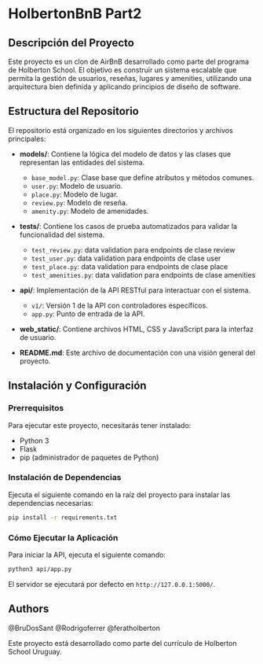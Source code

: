 # HolbertonBnB Part2

## Descripción del Proyecto

Este proyecto es un clon de AirBnB desarrollado como parte del programa de Holberton School. El objetivo es construir un sistema escalable que permita la gestión de usuarios, reseñas, lugares y amenities, utilizando una arquitectura bien definida y aplicando principios de diseño de software.

## Estructura del Repositorio

El repositorio está organizado en los siguientes directorios y archivos principales:

- **models/**: Contiene la lógica del modelo de datos y las clases que representan las entidades del sistema.

  - `base_model.py`: Clase base que define atributos y métodos comunes.
  - `user.py`: Modelo de usuario.
  - `place.py`: Modelo de lugar.
  - `review.py`: Modelo de reseña.
  - `amenity.py`: Modelo de amenidades.

- **tests/**: Contiene los casos de prueba automatizados para validar la funcionalidad del sistema.

  - `test_review.py`: data validation para endpoints de clase review
  - `test_user.py`: data validation para endpoints de clase user
  - `test_place.py`: data validation para endpoints de clase place
  - `test_amenities.py`: data validation para endpoints de clase amenities

- **api/**: Implementación de la API RESTful para interactuar con el sistema.

  - `v1/`: Versión 1 de la API con controladores específicos.
  - `app.py`: Punto de entrada de la API.

- **web\_static/**: Contiene archivos HTML, CSS y JavaScript para la interfaz de usuario.

- **README.md**: Este archivo de documentación con una visión general del proyecto.

## Instalación y Configuración

### Prerrequisitos

Para ejecutar este proyecto, necesitarás tener instalado:

- Python 3
- Flask
- pip (administrador de paquetes de Python)

### Instalación de Dependencias

Ejecuta el siguiente comando en la raíz del proyecto para instalar las dependencias necesarias:

```bash
pip install -r requirements.txt
```

### Cómo Ejecutar la Aplicación

Para iniciar la API, ejecuta el siguiente comando:

```bash
python3 api/app.py
```

El servidor se ejecutará por defecto en `http://127.0.0.1:5000/`.

## Authors

@BruDosSant
@Rodrigoferrer
@feratholberton

Este proyecto está desarrollado como parte del currículo de Holberton School Uruguay.